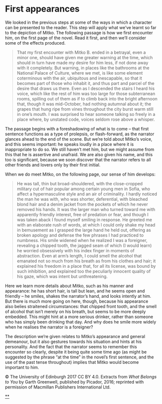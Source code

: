 # First appearances

We looked in the previous steps at some of the ways in which a character can be presented to the reader. This step will apply what we’ve learnt so far to the depiction of Mitko. The following passage is how we first encounter him, on the first page of the novel. Read it first, and then we’ll consider some of the effects produced.

> That my first encounter with Mitko B. ended in a betrayal, even a minor one, should have given me greater warning at the time, which should in turn have made my desire for him less, if not done away with it completely. But warning, in places like the bathrooms at the National Palace of Culture, where we met, is like some element coterminous with the air, ubiquitous and inescapable, so that it becomes part of those who inhabit it, and thus part and parcel of the desire that draws us there. Even as I descended the stairs I heard his voice, which like the rest of him was too large for those subterranean rooms, spilling out of them as if to climb back into the bright afternoon that, though it was mid-October, had nothing autumnal about it; the grapes that hung ripe from vines throughout the city burst warm still in one’s mouth. I was surprised to hear someone talking so freely in a place where, by unstated code, voices seldom rose above a whisper.

The passage begins with a foreshadowing of what is to come – that first sentence functions as a type of prolepsis, or flash-forward, as the narrator glances ahead to the end of the scene. But we’re told about Mitko’s voice, and this seems important: he speaks loudly in a place where it is inappropriate to do so. We still haven’t met him, but we might assume from this that he is assertive and unafraid. We are also given his name, and this too is significant, because we soon discover that the narrator refers to all other friends and lovers only by their first initial.

When we do meet Mitko, on the following page, our sense of him develops:

> He was tall, thin but broad-shouldered, with the close-cropped military cut of hair popular among certain young men in Sofia, who affect a hypermasculine style and an air of criminality. I hardly noticed the man he was with, who was shorter, deferential, with bleached blond hair and a denim jacket from the pockets of which he never removed his hands. It was the larger man who turned toward me with apparently friendly interest, free of predation or fear, and though I was taken aback I found myself smiling in response. He greeted me with an elaborate rush of words, at which I could only shake my head in bemusement as I grasped the large hand he held out, offering as broken apology and defense the few phrases I had practiced to numbness. His smile widened when he realized I was a foreigner, revealing a chipped tooth, the jagged seam of which (I would learn) he worried obsessively with his index finger in moments of abstraction. Even at arm’s length, I could smell the alcohol that emanated not so much from his breath as from his clothes and hair; it explained his freedom in a place that, for all its license, was bound by such inhibition, and explained too the peculiarly innocent quality of his gaze, which was intent but unthreatening.

Here we learn more details about Mitko, such as his manner and appearance: he has short hair, is tall but lean, and he seems open and friendly – he smiles, shakes the narrator’s hand, and looks intently at him. But there is much more going on here, though, because his appearance also belies straitened circumstances: that chipped front tooth, and the smell of alcohol that isn’t merely on his breath, but seems to be more deeply embedded. This might hint at a more serious drinker, rather than someone who has simply been drinking that day. And why does he smile more widely when he realises the narrator is a foreigner?

The description we’re given relates to Mitko’s appearance and general demeanour, but it also gestures towards his situation and hints at his personality. And the fact that the narrator seems to remember this encounter so clearly, despite it being quite some time ago (as might be suggested by the phrase “at the time” in the novel’s first sentence, and the use of the past tense throughout) implies that Mitko would become important to him.

© The University of Edinburgh 2017 CC BY 4.0. Extracts from *What Belongs to You* by Garth Greenwell, published by Picador, 2016; reprinted with permission of Macmillan Publishers International Ltd.

[**](https://www.futurelearn.com/courses/how-to-read-a-novel/1/steps/185497#fl-comments)

